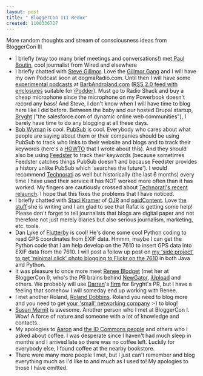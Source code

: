 ```yaml
---
layout: post
title: " BloggerCon III Redux"
created: 1100336727
---
```

<p>
More random thoughts and stream of consciousness ideas from BloggerCon III
</p><ul>
<li>I briefly (way too many brief meetings and conversations!) met<a href="http://paulboutin.weblogger.com/"> Paul Boutin</a>, cool journalist from Wired and elsewhere</li>
<li>I briefly chatted with <a href="http://blogs.zdnet.com/Gillmor/">Steve Gillmor</a>.  Love the <a href="http://www.itconversations.com/series/gillmorgang.html">Gillmor Gang</a> and I will have my own Podcast soon at dogmaRadio.com.  Until then I will have some <a href="http://www.barbandroland.com/blog/_archives/2004/11/2/173384.html">experimental podcasts</a> at <a href="http://barbandroland.com/">BarbAndroland.com</a> (<a href="http://www.barbandroland.com/blog/index.xml">RSS 2.0 feed with enclosures</a> suitable for <a href="http://ipodder.org/">iPodder</a>).  Must go to Radio Shack and buy a cheap microphone since the microphone on my Powerbook doesn't record any bass! And Steve, I don't know when I will have time to blog here like I did before.  Between the baby and our hosted Drupal startup, <a href="http://bryght.com/">Bryght</a> ("the salesforce.com of dynamic online web communities"), I barely have time to do any blogging at all these days.</li>
<li><a href="http://bobwyman.pubsub.com/main/">Bob Wyman</a> is cool.  <a href="http://www.pubsub.com/">PubSub</a> is cool.  Everybody who cares about what people are saying about them or their companies should be using  PubSub to track who links to their website and blogs and to track their keywords (here's a <a href="http://www.streamlinewebco.com/blog/_archives/2004/4/21/37574.html">HOWTO</a> that I wrote about this).  And they should also be using <a href="http://feedster.com/">Feedster</a> to track their keywords (because sometimes Feedster catches things PubSub doesn't and because Feedster provides a history unlike PubSub which 'searches the future').  I would recommend <a href="http://www.technorati.com/">Technorati</a> as well but historically (the last 6 months) every time I have used their service it has NOT worked more often than it has worked. My fingers are cautiously crossed about <a href="http://www.sifry.com/alerts/archives/000253.html">Technorati's recent relaunch</a>.  I hope that this fixes the problems that I have noticed.</li>
<li>I briefly chatted with <a href="http://www.ojr.org/ojr/kramer/">Staci Kramer</a> of <a href="http://www.ojr.org/ojr/page_one/index.php">OJR</a> and <a href="http://www.paidcontent.org/">paidContent</a>.  Love t<a href="http://ojr.org/ojr/workplace/1100245630.php">he stuff</a> she is writing and I am glad to see that Rafat is getting some help! Please don't forget to tell journalists that blogs are digital paper and not therefore not just merely diaries but also serious journalism, marketing, etc. tools.</li>
<li>Dan Lyke of <a href="http://flutterby.org/">Flutterby</a> is cool! He's done some cool Python coding to read GPS coordinates from EXIF data.  Hmmm, maybe I can get the Python code that I am help develop on the 7610 to insert GPS data into EXIF data from the 7610.  I will post a follow up post on <a href="http://www.rolandtanglao.com/archives/2004/10/22/my_life_live_on_flickr_courtesy_of_simons_java_midlet_and_my_7610">my 'side project' to get 'minimal click' photo blogging to Flickr on the 7610</a> in both Java and Python.</li>
<li>It was pleasure to once more meet <a href="http://www.downtheavenue.com/">Renee Blodget</a> (met her at BloggerCon I), who's the PR brains behind <a href="http://newsgator.com/">NewGator</a>, <a href="http://www.iupload.com/">iUpload</a> and others.  We probably will use <a href="http://www.darrenbarefoot.com/">Darren</a>'s <a href="http://www.capulet.com/">firm</a> for Bryght's PR, but I have a feeling that somehow I will someday end up working with Renee.</li>
<li>I met another Roland, <a href="http://www.hegemonist.com/">Roland Dobbins</a>. Roland you need to blog more and you  need to get <a href="http://cisco.com/">your 'small' networking company</a> :-) to blog!</li>
<li><a href="http://susanmernit.blogspot.com/">Susan Mernit</a> is awesome.  Another person who I met at BloggerCon I.  Wow! A force of nature and someone with a lot of knowledge and contacts..</li>
<li>My apologies to <a href="http://www.sifry.com/alerts/archives/000253.html">Aaron</a> and <a href="http://www.identitycommons.net/">the ID Commons people</a> and others who I asked about coffee.  I was desperate since I haven't had much sleep in months and I arrived late so there was no coffee left.  Luckily for everybody else, I found coffee at the nearby bookstore.</li>
<li>There were many more people I met, but I just can't remember and blog everything much as I'd like to and much as I used to!  My apologies to those I have omitted.</li>
</ul>

